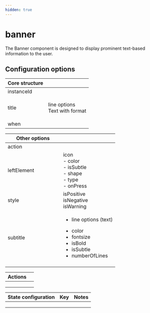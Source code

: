 ```yaml
---
hidden: true
---
```


# banner

The Banner component is designed to display prominent text-based information to the user.

## Configuration options

| Core structure |                                         |
| -------------- | --------------------------------------- |
| instanceId     |                                         |
| title          | <p>line options<br>Text with format</p> |
| when           |                                         |

<table><thead><tr><th width="161.953125">Other options</th><th></th></tr></thead><tbody><tr><td>action</td><td></td></tr><tr><td>leftElement</td><td>icon<br>- color<br>- isSubtle<br>- shape<br>- type<br>- onPress</td></tr><tr><td>style</td><td>isPositive<br>isNegative<br>isWarning</td></tr><tr><td>subtitle</td><td><ul><li>line options (text)</li></ul><ul><li>color</li><li>fontsize</li><li>isBold</li><li>isSubtle</li><li>numberOfLines</li></ul></td></tr><tr><td></td><td></td></tr></tbody></table>

| Actions |   |
| ------- | - |
|         |   |
|         |   |
|         |   |

| State configuration | Key | Notes |
| ------------------- | --- | ----- |
|                     |     |       |
|                     |     |       |
|                     |     |       |
